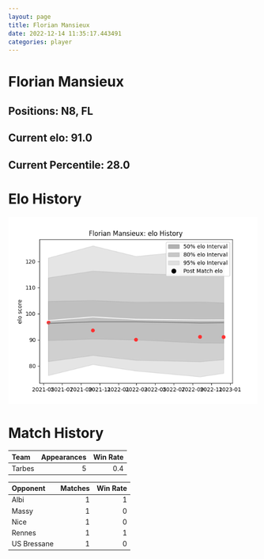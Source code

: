 ```yaml
---  
layout: page  
title: Florian Mansieux  
date: 2022-12-14 11:35:17.443491  
categories: player  
---
```

# Florian Mansieux

## Positions: N8, FL

## Current elo: 91.0

## Current Percentile: 28.0

# Elo History


![elo history](history_FlorianMansieux.png)
# Match History


| Team   |   Appearances |   Win Rate |
|:-------|--------------:|-----------:|
| Tarbes |             5 |        0.4 |

| Opponent    |   Matches |   Win Rate |
|:------------|----------:|-----------:|
| Albi        |         1 |          1 |
| Massy       |         1 |          0 |
| Nice        |         1 |          0 |
| Rennes      |         1 |          1 |
| US Bressane |         1 |          0 |